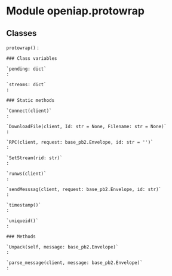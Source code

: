 Module openiap.protowrap
========================

Classes
-------

`protowrap()`
:   

    ### Class variables

    `pending: dict`
    :

    `streams: dict`
    :

    ### Static methods

    `Connect(client)`
    :

    `DownloadFile(client, Id: str = None, Filename: str = None)`
    :

    `RPC(client, request: base_pb2.Envelope, id: str = '')`
    :

    `SetStream(rid: str)`
    :

    `runws(client)`
    :

    `sendMesssag(client, request: base_pb2.Envelope, id: str)`
    :

    `timestamp()`
    :

    `uniqueid()`
    :

    ### Methods

    `Unpack(self, message: base_pb2.Envelope)`
    :

    `parse_message(client, message: base_pb2.Envelope)`
    :